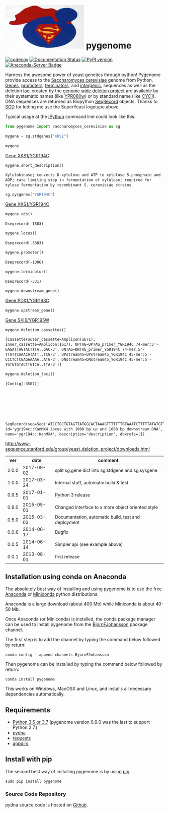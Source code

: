 # ![icon](https://raw.githubusercontent.com/bjornFJohansson/pygenome/master/docs/SuperYeast.jpg) pygenome

[![codecov](https://codecov.io/gh/BjornFJohansson/pygenome/branch/master/graph/badge.svg)](https://codecov.io/gh/BjornFJohansson/pygenome)
[![Documentation Status](https://readthedocs.org/projects/pygenome/badge/?version=latest)](http://pygenome.readthedocs.io/en/latest/?badge=latest)
[![PyPI version](https://badge.fury.io/py/pygenome.svg)](https://badge.fury.io/py/pygenome)
[![Anaconda-Server Badge](https://anaconda.org/bjornfjohansson/pygenome/badges/version.svg)](https://anaconda.org/bjornfjohansson/pygenome)

Harness the awesome power of yeast genetics through python! Pygenome provide access to the [Saccharomyces cerevisiae](https://microbewiki.kenyon.edu/index.php/Saccharomyces_cerevisiae)
genome from Python. [Genes](http://en.wikipedia.org/wiki/Gene),
[promoters](http://en.wikipedia.org/wiki/Promoter_(genetics)),
[terminators](http://en.wikipedia.org/wiki/Terminator_(genetics)), and
[intergenic](http://en.wikipedia.org/wiki/Intergenic_region), sequences
as well as the deletion [loci](http://en.wikipedia.org/wiki/Locus_(genetics)) created by the
[genome wide deletion project](http://www-sequence.stanford.edu/group/yeast_deletion_project/deletions3.html)
are available by their systematic names (like [YPR080w](http://www.yeastgenome.org/locus/S000006284/overview)) or by
standard name (like [CYC1](http://www.yeastgenome.org/locus/S000003809/overview)). DNA
sequences are returned as Biopython
[SeqRecord](http://biopython.org/wiki/SeqRecord) objects. Thanks to [SGD](http://www.yeastgenome.org/) for letting me use the SuperYeast logotype above.

Typical usage at the [IPython](http://ipython.org/) command line could look like this:


```python
from pygenome import saccharomyces_cerevisiae as sg
```


```python
mygene = sg.stdgenes["XKS1"]
```


```python
mygene
```




<a href='http://www.yeastgenome.org/locus/YGR194C' target='_blank'>Gene XKS1/YGR194C</a>




```python
mygene.short_description()
```




    Xylulokinase; converts D-xylulose and ATP to xylulose 5-phosphate and ADP; rate limiting step in fermentation of xylulose; required for xylose fermentation by recombinant S. cerevisiae strains




```python
sg.sysgenes["YGR194C"]
```




<a href='http://www.yeastgenome.org/locus/YGR194C' target='_blank'>Gene XKS1/YGR194C</a>




```python
mygene.cds()
```




    Dseqrecord(-1803)




```python
mygene.locus()
```




    Dseqrecord(-3803)




```python
mygene.promoter()
```




    Dseqrecord(-1006)




```python
mygene.terminator()
```




    Dseqrecord(-331)




```python
mygene.downstream_gene()
```




<a href='http://www.yeastgenome.org/locus/YGR193C' target='_blank'>Gene PDX1/YGR193C</a>




```python
mygene.upstream_gene()
```




<a href='http://www.yeastgenome.org/locus/YGR195W' target='_blank'>Gene SKI6/YGR195W</a>




```python
mygene.deletion_cassettes()
```




    [Cassette(outer_cassette=Amplicon(1671), inner_cassette=Amplicon(1617), UPTAG=UPTAG_primer_YGR194C 74-mer:5'-GAGATTAGTACTTTA..GAC-3', DNTAG=DNTAG_primer_YGR194C 74-mer:5'-TTATTCAAACATATT..TCG-3', UPstream45=UPstream45_YGR194C 45-mer:5'-CCCTCTCGAGAAAAA..ATG-3', DNstream45=DNstream45_YGR194C 45-mer:5'-TGTGTGTACTTGTCA..TTA-3')]




```python
mygene.deletion_loci()
```




    [Contig(-3587)]







    SeqRecord(seq=Seq('ATCCTGCTGTAGTTATGGCACTAAAGTTTTTTTGTAAATCTTTTTATATGTTAA...GAA'), id='ygr194c::KanMX4 locus with 1000 bp up and 1000 bp downstream DNA', name='ygr194c::KanMX4', description='description', dbxrefs=[])



http://www-sequence.stanford.edu/group/yeast_deletion_project/downloads.html

| ver   | date       | comment                                             |
|-------|------------|-----------------------------------------------------|
| 2.0.0 | 2017-09-02 | split sg.gene dict into sg.stdgene and sg.sysgene   |
| 1.0.0 | 2017-03-24 | Internal stuff, automativ build & test              |
| 0.9.5 | 2017-01-01 | Python 3 release                                    |
| 0.9.0 | 2015-05-01 | Changed interface to a more object oriented style   |
| 0.5.0 | 2015-03-03 | Documentation, automatic build, test and deployment |
| 0.0.6 | 2014-06-17 | Bugfix                                              |
| 0.0.5 | 2014-06-14 | Simpler api (see example above)                     |
| 0.0.1 | 2013-08-01 | first release                                       |

## Installation using conda on Anaconda

The absolutely best way of installing and using pygenome is to use the
free [Anaconda](https://store.continuum.io/cshop/anaconda) or [Miniconda](http://conda.pydata.org/miniconda.html) python distributions.

Anaconda is a large download (about 400 Mb) while Miniconda is about 40-50 Mb.

Once Anaconda (or Miniconda) is installed, the conda package manager can be used to install pygenome
from the [BjornFJohansson](https://anaconda.org/bjornfjohansson) package channel.

The first step is to add the channel by typing the command below followed by return:

    conda config --append channels BjornFJohansson

Then pygenome can be installed by typing the command below followed by return:

    conda install pygenome

This works on Windows, MacOSX and Linux, and installs all necessary dependencies automatically.

## Requirements

- [Python 3.6 or 3.7](http://www.python.org) (pygenome version 0.9.0 was the last to support Python 2.7.)
- [pydna](http://pypi.python.org/pypi/pydna)
- [requests](http://pypi.python.org/pypi/requests)
- [appdirs](https://pypi.python.org/pypi/appdirs)

## Install with pip

The second best way of installing pygenome is by using
[pip](https://packaging.python.org/en/latest/installing.html#installing-from-pypi)

    sudo pip install pygenome

### Source Code Repository

pydna source code is hosted on [Github](https://github.com/BjornFJohansson/pygenome).
